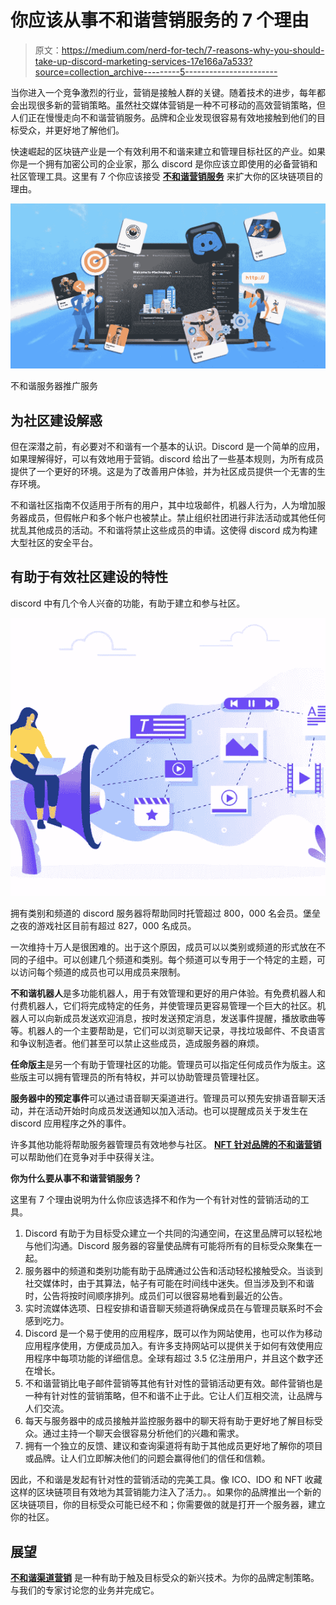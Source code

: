 # 你应该从事不和谐营销服务的 7 个理由

> 原文：<https://medium.com/nerd-for-tech/7-reasons-why-you-should-take-up-discord-marketing-services-17e166a7a533?source=collection_archive---------5----------------------->

当你进入一个竞争激烈的行业，营销是接触人群的关键。随着技术的进步，每年都会出现很多新的营销策略。虽然社交媒体营销是一种不可移动的高效营销策略，但人们正在慢慢走向不和谐营销服务。品牌和企业发现很容易有效地接触到他们的目标受众，并更好地了解他们。

快速崛起的区块链产业是一个有效利用不和谐来建立和管理目标社区的产业。如果你是一个拥有加密公司的企业家，那么 discord 是你应该立即使用的必备营销和社区管理工具。这里有 7 个你应该接受 [**不和谐营销服务**](https://www.inoru.com/discord-marketing-services) 来扩大你的区块链项目的理由。

![](img/85aa3bdef3fedad7f2cbf9776cdc1919.png)

不和谐服务器推广服务

## **为社区建设解惑**

但在深潜之前，有必要对不和谐有一个基本的认识。Discord 是一个简单的应用，如果理解得好，可以有效地用于营销。discord 给出了一些基本规则，为所有成员提供了一个更好的环境。这是为了改善用户体验，并为社区成员提供一个无害的生存环境。

不和谐社区指南不仅适用于所有的用户，其中垃圾邮件，机器人行为，人为增加服务器成员，但假帐户和多个帐户也被禁止。禁止组织社团进行非法活动或其他任何扰乱其他成员的活动。不和谐将禁止这些成员的申请。这使得 discord 成为构建大型社区的安全平台。

## **有助于有效社区建设的特性**

discord 中有几个令人兴奋的功能，有助于建立和参与社区。

![](img/617e633a189e73f87c64d89c373b6f77.png)

拥有类别和频道的 discord 服务器将帮助同时托管超过 800，000 名会员。堡垒之夜的游戏社区目前有超过 827，000 名成员。

一次维持十万人是很困难的。出于这个原因，成员可以以类别或频道的形式放在不同的子组中。可以创建几个频道和类别。每个频道可以专用于一个特定的主题，可以访问每个频道的成员也可以用成员来限制。

**不和谐机器人**是多功能机器人，用于有效管理和更好的用户体验。有免费机器人和付费机器人，它们将完成特定的任务，并使管理员更容易管理一个巨大的社区。机器人可以向新成员发送欢迎消息，按时发送预定消息，发送事件提醒，播放歌曲等等。机器人的一个主要帮助是，它们可以浏览聊天记录，寻找垃圾邮件、不良语言和争议制造者。他们甚至可以禁止这些成员，造成服务器的麻烦。

**任命版主**是另一个有助于管理社区的功能。管理员可以指定任何成员作为版主。这些版主可以拥有管理员的所有特权，并可以协助管理员管理社区。

**服务器中的预定事件**可以通过语音聊天渠道进行。管理员可以预先安排语音聊天活动，并在活动开始时向成员发送通知以加入活动。也可以提醒成员关于发生在 discord 应用程序之外的事件。

许多其他功能将帮助服务器管理员有效地参与社区。 [**NFT 针对品牌的不和谐营销**](https://www.inoru.com/discord-marketing-services) 可以帮助他们在竞争对手中获得关注。

**你为什么要从事不和谐营销服务？**

这里有 7 个理由说明为什么你应该选择不和作为一个有针对性的营销活动的工具。

1.  Discord 有助于为目标受众建立一个共同的沟通空间，在这里品牌可以轻松地与他们沟通。Discord 服务器的容量使品牌有可能将所有的目标受众聚集在一起。
2.  服务器中的频道和类别功能有助于品牌通过公告和活动轻松接触受众。当谈到社交媒体时，由于其算法，帖子有可能在时间线中迷失。但当涉及到不和谐时，公告将按时间顺序排列。成员们可以很容易地看到最近的公告。
3.  实时流媒体选项、日程安排和语音聊天频道将确保成员在与管理员联系时不会感到吃力。
4.  Discord 是一个易于使用的应用程序，既可以作为网站使用，也可以作为移动应用程序使用，方便成员加入。有许多支持网站可以提供关于如何有效使用应用程序中每项功能的详细信息。全球有超过 3.5 亿注册用户，并且这个数字还在增长。
5.  不和谐营销比电子邮件营销等其他有针对性的营销活动更有效。邮件营销也是一种有针对性的营销策略，但不和谐不止于此。它让人们互相交流，让品牌与人们交流。
6.  每天与服务器中的成员接触并监控服务器中的聊天将有助于更好地了解目标受众。通过主持一个聊天会很容易分析他们的兴趣和需求。
7.  拥有一个独立的反馈、建议和查询渠道将有助于其他成员更好地了解你的项目或品牌。让人们立即解决他们的问题会赢得他们的信任和信赖。

因此，不和谐是发起有针对性的营销活动的完美工具。像 ICO、IDO 和 NFT 收藏这样的区块链项目有效地为其营销能力注入了活力。。如果你的品牌推出一个新的区块链项目，你的目标受众可能已经不和；你需要做的就是打开一个服务器，建立你的社区。

## **展望**

[**不和谐渠道营销**](https://www.finextra.com/blogposting/21915/top-5-popular-discord-marketing-companies-in-2022) 是一种有助于触及目标受众的新兴技术。为你的品牌定制策略。与我们的专家讨论您的业务并完成它。